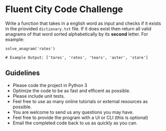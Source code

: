 # Fluent City Code Challenge

Write a function that takes in a english word as input and checks if it exists in the priovided `dictionary.txt` file. If it does exist then return all valid anagrams of that word sorted alphabetically by its **second** letter. For example:

```
solve_anagram('rates')

# Example Output: ['tares', 'rates', 'tears', 'aster', 'stare']
```

## Guidelines
- Please code the project in Python 3
- Optimize the code to be as fast and efficent as possible.
- Please include unit tests.
- Feel free to use as many online tutorials or external resources as possible.
- You are welcome to send us any questions you may have.
- Feel free to provide the program with a UI or CLI (this is optional)
- Email the completed code back to us as quickly as you can.